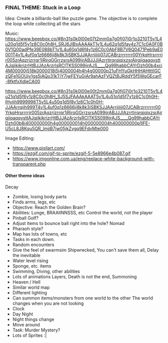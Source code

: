 ### FINAL THEME: Stuck in a Loop

Idea: Create a billiards-ball like puzzle game. The objective is to complete the loop while collecting all the stars


Music:
https://www.beepbox.co/#8n31s0k0l00e07t2mm0a7g0fj07i0r1o3210T5v1L4u20q1d5f5y1z8C0c0h8H_SRJ6JIBxAAAAkT1v1L4u62q1d5fay4z7C1c0A0F0B0V1Q00adPfe39E088bT1v1L4u60q1d6f4y1z6C0c0AbF8B7V6Q0471Peb9aE0001T4v1L4uf0q1z6666ji8k8k3jSBKSJJAArriiiiii07JCABrzrrrrrrr00YrkqHrsrrrrjr005zrAqzrjzrrqr1jRjrqGGrrzsrsA099ijrABJJJIAzrrtirqrqjqixzsrAjrqjiqaqqysttAJqjikikrizrHtBJJAzArzrIsRCITKSS099ijrAJS____Qg99habbCAYrDzh00b4xci4M00000j518k0000018i5j4000004h4h4g00000p21uFHYuGkHHHAHtttIGCzQFe1GOUjv1gs5jAQo31kTjY7jwFEYuGiAr9ahAzFVQZtBJRddY5f5WqGEcarF-8fktfxXdleCA00

https://www.beepbox.co/#8n31s0k0l00e00t2mm0a7g0fj07i0r1o3210T5v1L4u21q1d5f6y1z8C0c0h8H_SJ5SJFAAAkAAAT5v1L4u51q1d5f7y1z6C1c0h0H-IHyiih9999998T5v5L4u50q1d5f8y1z6C1c0h0H-JJAArrqiih999T4v1L4uf0q1z6666ji8k8k3jSBKSJJAArriiiiii07JCABrzrrrrrrr00YrkqHrsrrrrjr005zrAqzrjzrrqr1jRjrqGGrrzsrsA099ijrABJJJIAzrrtirqrqjqixzsrAjrqjiqaqqysttAJqjikikrizrHtBJJAzArzrIsRCITKSS099ijrAJS____Qg99habbCAYrDzh00b8i400000000h4g000000014h000000004h400000000p1IFE-U5cL8J8Kqu5QR_lmjjB7jw05jkZvgq9EFdvMte000


Image Editing:
- https://www.pixilart.com/
- https://ezgif.com/gif-to-sprite/ezgif-5-5e8966e4b087.gif
- https://www.imgonline.com.ua/eng/replace-white-background-with-transparent.php

#### Other theme ideas

Decay
  - Zombie, losing body parts
  - Finds arms, legs, etc
  - Objective: Reach the Golden Brain?
  - Abilities: Lunge, BRAAIINNSSS, etc
Control the world, not the player
  - Pinball Golf?
  - Adjust items to bounce ball right into the hole?
Nomad
  - Pharaoh style?
  - Map has lots of towns, etc
  - Tasks in each down.
  - Random encounters
  - Give the feel of swarmsim
Shipwrecked, You can't save them all, Delay the inevitable
  - Water level rising
  - Sponge, etc. items
  - Swimming, Diving, other abilities
  - Lots of animations
Layers, Death is not the end, Summoning
  - Heaven / Hell
  - Similar world map
  - Different lighting
  - Can summon items/monsters from one world to the other
The world changes when you are not looking
  - Clock
  - Day Night
  - Night things change
  - Move around
  - Task: Murder Mystery?
  - Lots of Sprites :|
